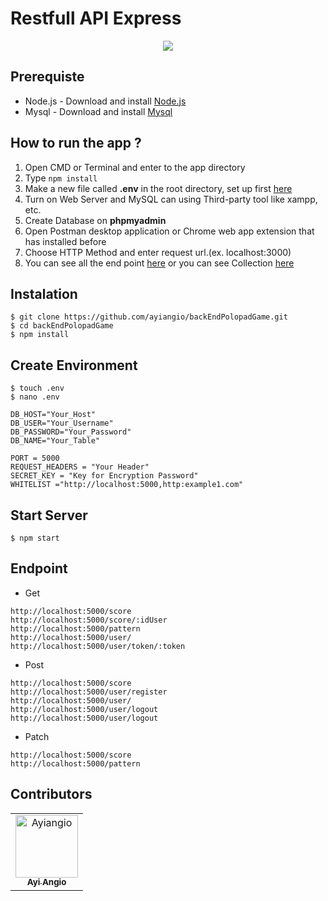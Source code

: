 # Restfull API Express


<p align="center">
  <a href="https://nodejs.org/">
    <img src="https://cdn-images-1.medium.com/max/871/1*d2zLEjERsrs1Rzk_95QU9A.png">
  </a>
</p>

## Prerequiste

- Node.js - Download and install [Node.js](https://nodejs.org/en/)
- Mysql - Download and install [Mysql](https://www.mysql.com/downloads/)

## How to run the app ?
1. Open CMD or Terminal and enter to the app directory
2. Type `npm install`
3. Make a new file called **.env** in the root directory, set up first [here](#Create-Environment)
4. Turn on Web Server and MySQL can using Third-party tool like xampp, etc.
5. Create Database on **phpmyadmin**
6. Open Postman desktop application or Chrome web app extension that has installed before
7. Choose HTTP Method and enter request url.(ex. localhost:3000)
8. You can see all the end point [here](#Endpoint) or you can see Collection [here](https://www.getpostman.com/collections/6c31e2892c3173227763)

## Instalation

```
$ git clone https://github.com/ayiangio/backEndPolopadGame.git
$ cd backEndPolopadGame
$ npm install
```
## Create Environment
```
$ touch .env
$ nano .env
```
```
DB_HOST="Your_Host"
DB_USER="Your_Username"
DB_PASSWORD="Your_Password"
DB_NAME="Your_Table"

PORT = 5000
REQUEST_HEADERS = "Your Header"
SECRET_KEY = "Key for Encryption Password"
WHITELIST ="http://localhost:5000,http:example1.com"
```
## Start Server
```
$ npm start
```

## Endpoint
* Get 
```
http://localhost:5000/score
http://localhost:5000/score/:idUser
http://localhost:5000/pattern
http://localhost:5000/user/
http://localhost:5000/user/token/:token
```

* Post 
```
http://localhost:5000/score
http://localhost:5000/user/register
http://localhost:5000/user/
http://localhost:5000/user/logout
http://localhost:5000/user/logout
```

* Patch

```
http://localhost:5000/score
http://localhost:5000/pattern
```
## Contributors
<center>
  <table>
    <tr>
      <td align="center">
        <a href="https://github.com/andreferi3">
          <img width="100" src="https://avatars3.githubusercontent.com/u/15377357?s=460&v=4" alt="Ayiangio"><br/>
          <sub><b>Ayi Angio</b></sub>
        </a>
      </td>
    </tr>
  </table>
</center>